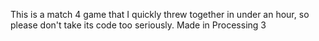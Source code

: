 This is a match 4 game that I quickly threw together in under an hour, so please don't take its code too seriously.
Made in Processing 3